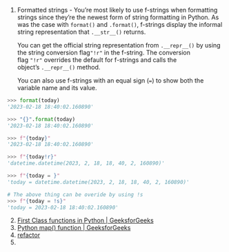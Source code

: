 
1. Formatted strings - You’re most likely to use f-strings when formatting strings since they’re the newest form of string formatting in Python. As was the case with `format()` and `.format()`, f-strings display the informal string representation that `.__str__()` returns. 
   
   You can get the official string representation from `.__repr__()` by using the string conversion flag`"!r"` in the f-string. The conversion flag `"!r"` overrides the default for f-strings and calls the object’s `.__repr__()` method. 
   
   You can also use f-strings with an equal sign (`=`) to show both the variable name and its value.
   
```python
>>> format(today)
'2023-02-18 18:40:02.160890'

>>> "{}".format(today)
'2023-02-18 18:40:02.160890'

>>> f"{today}"
'2023-02-18 18:40:02.160890'

>>> f"{today!r}"
'datetime.datetime(2023, 2, 18, 18, 40, 2, 160890)'

>>> f"{today = }"
'today = datetime.datetime(2023, 2, 18, 18, 40, 2, 160890)'

# The above thing can be overide by using !s
>>> f"{today = !s}"
'today = 2023-02-18 18:40:02.160890'
```

2. [First Class functions in Python | GeeksforGeeks](https://www.geeksforgeeks.org/first-class-functions-python/)
3. [Python map() function | GeeksforGeeks](https://www.geeksforgeeks.org/python-map-function/)
4. [refactor](https://realpython.com/python-refactoring/)
5. 